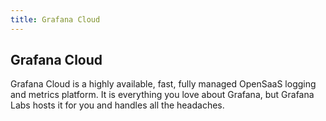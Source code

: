 ```yaml
---
title: Grafana Cloud
---
```


## Grafana Cloud

Grafana Cloud is a highly available, fast, fully managed OpenSaaS logging and metrics platform. It is everything you love about Grafana, but Grafana Labs hosts it for you and handles all the headaches.
